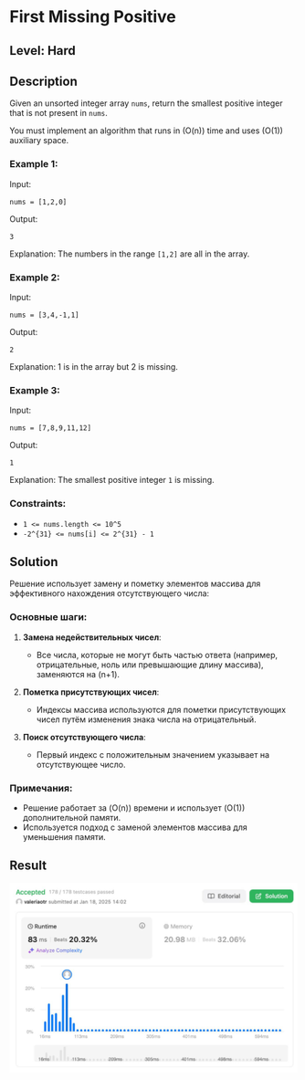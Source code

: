 # First Missing Positive
## Level: Hard

## Description

Given an unsorted integer array `nums`, return the smallest positive integer that is not present in `nums`.

You must implement an algorithm that runs in \(O(n)\) time and uses \(O(1)\) auxiliary space.

### Example 1:

Input:
```
nums = [1,2,0]
```
Output:
```
3
```
Explanation:
The numbers in the range `[1,2]` are all in the array.

### Example 2:

Input:
```
nums = [3,4,-1,1]
```
Output:
```
2
```
Explanation:
1 is in the array but 2 is missing.

### Example 3:

Input:
```
nums = [7,8,9,11,12]
```
Output:
```
1
```
Explanation:
The smallest positive integer `1` is missing.

### Constraints:

- `1 <= nums.length <= 10^5`
- `-2^{31} <= nums[i] <= 2^{31} - 1`

## Solution

Решение использует замену и пометку элементов массива для эффективного нахождения отсутствующего числа:

### Основные шаги:

1. **Замена недействительных чисел**:
   - Все числа, которые не могут быть частью ответа (например, отрицательные, ноль или превышающие длину массива), заменяются на \(n+1\).

2. **Пометка присутствующих чисел**:
   - Индексы массива используются для пометки присутствующих чисел путём изменения знака числа на отрицательный.

3. **Поиск отсутствующего числа**:
   - Первый индекс с положительным значением указывает на отсутствующее число.

### Примечания:
- Решение работает за \(O(n)\) времени и использует \(O(1)\) дополнительной памяти.
- Используется подход с заменой элементов массива для уменьшения памяти.

## Result
![Result](task-6-result.jpg)
